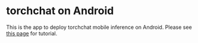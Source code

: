# torchchat on Android

This is the app to deploy torchchat mobile inference on Android. Please see [this page](https://github.com/pytorch/torchchat/blob/main/README.md#deploy-and-run-on-android) for tutorial.
